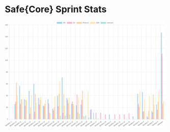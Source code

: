 # Safe{Core} Sprint Stats
<img src="./total_complexity/2025-02-03.png" width="600" title="Total Complexity">


